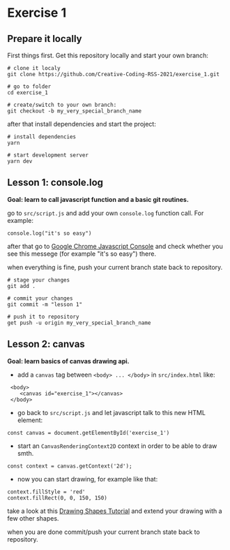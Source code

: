 # Exercise 1


## Prepare it locally

First things first. Get this repository locally and start your own branch:
````
# clone it localy
git clone https://github.com/Creative-Coding-RSS-2021/exercise_1.git

# go to folder
cd exercise_1

# create/switch to your own branch: 
git checkout -b my_very_special_branch_name
````

after that install dependencies and start the project:

````
# install dependencies
yarn

# start development server 
yarn dev
````

## Lesson 1: console.log

**Goal: learn to call javascript function and a basic git routines.**

go to `src/script.js` and add your own `console.log` function call. For example:

````
console.log("it's so easy")
````

after that go to [Google Chrome Javascript Console](https://developer.chrome.com/docs/devtools/console/javascript/) and check whether you see this messege (for example "it\'s so easy") there.

when everything is fine, push your current branch state back to repository.

````
# stage your changes
git add .

# commit your changes
git commit -m "lesson 1"

# push it to repository
get push -u origin my_very_special_branch_name
````



## Lesson 2: canvas

**Goal: learn basics of canvas drawing api.**

- add a `canvas` tag between `<body> ... </body>` in `src/index.html` like:

````
 <body>
    <canvas id="exercise_1"></canvas>
 </body>   
````


- go back to `src/script.js` and let javascript talk to this new HTML element:

````
const canvas = document.getElementById('exercise_1') 

````

- start an `CanvasRenderingContext2D` context in order to be able to draw smth.

````
const context = canvas.getContext('2d');
````


- now you can start drawing, for example like that:

````
context.fillStyle = 'red'
context.fillRect(0, 0, 150, 150)

````
take a look at this [Drawing Shapes Tutorial](https://developer.mozilla.org/en-US/docs/Web/API/Canvas_API/Tutorial/Drawing_shapes)
and extend your drawing with a few other shapes. 

when you are done commit/push your current branch state back to repository.



